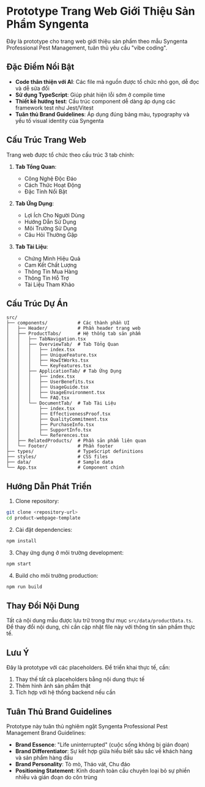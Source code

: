 # Prototype Trang Web Giới Thiệu Sản Phẩm Syngenta

Đây là prototype cho trang web giới thiệu sản phẩm theo mẫu Syngenta Professional Pest Management, tuân thủ yêu cầu "vibe coding".

## Đặc Điểm Nổi Bật

- **Code thân thiện với AI**: Các file mã nguồn được tổ chức nhỏ gọn, dễ đọc và dễ sửa đổi
- **Sử dụng TypeScript**: Giúp phát hiện lỗi sớm ở compile time
- **Thiết kế hướng test**: Cấu trúc component dễ dàng áp dụng các framework test như Jest/Vitest
- **Tuân thủ Brand Guidelines**: Áp dụng đúng bảng màu, typography và yếu tố visual identity của Syngenta

## Cấu Trúc Trang Web

Trang web được tổ chức theo cấu trúc 3 tab chính:

1. **Tab Tổng Quan**:
   - Công Nghệ Độc Đáo
   - Cách Thức Hoạt Động
   - Đặc Tính Nổi Bật

2. **Tab Ứng Dụng**:
   - Lợi Ích Cho Người Dùng
   - Hướng Dẫn Sử Dụng
   - Môi Trường Sử Dụng
   - Câu Hỏi Thường Gặp

3. **Tab Tài Liệu**:
   - Chứng Minh Hiệu Quả
   - Cam Kết Chất Lượng
   - Thông Tin Mua Hàng
   - Thông Tin Hỗ Trợ
   - Tài Liệu Tham Khảo

## Cấu Trúc Dự Án

```
src/
├── components/           # Các thành phần UI
│   ├── Header/           # Phần header trang web
│   ├── ProductTabs/      # Hệ thống tab sản phẩm
│   │   ├── TabNavigation.tsx
│   │   ├── OverviewTab/  # Tab Tổng Quan
│   │   │   ├── index.tsx
│   │   │   ├── UniqueFeature.tsx
│   │   │   ├── HowItWorks.tsx
│   │   │   └── KeyFeatures.tsx
│   │   ├── ApplicationTab/ # Tab Ứng Dụng
│   │   │   ├── index.tsx
│   │   │   ├── UserBenefits.tsx
│   │   │   ├── UsageGuide.tsx
│   │   │   ├── UsageEnvironment.tsx
│   │   │   └── FAQ.tsx
│   │   └── DocumentTab/  # Tab Tài Liệu
│   │       ├── index.tsx
│   │       ├── EffectivenessProof.tsx
│   │       ├── QualityCommitment.tsx
│   │       ├── PurchaseInfo.tsx
│   │       ├── SupportInfo.tsx
│   │       └── References.tsx
│   ├── RelatedProducts/  # Phần sản phẩm liên quan
│   └── Footer/           # Phần footer
├── types/                # TypeScript definitions
├── styles/               # CSS files
├── data/                 # Sample data
└── App.tsx               # Component chính
```

## Hướng Dẫn Phát Triển

1. Clone repository:
```bash
git clone <repository-url>
cd product-webpage-template
```

2. Cài đặt dependencies:
```bash
npm install
```

3. Chạy ứng dụng ở môi trường development:
```bash
npm start
```

4. Build cho môi trường production:
```bash
npm run build
```

## Thay Đổi Nội Dung

Tất cả nội dung mẫu được lưu trữ trong thư mục `src/data/productData.ts`. Để thay đổi nội dung, chỉ cần cập nhật file này với thông tin sản phẩm thực tế.

## Lưu Ý

Đây là prototype với các placeholders. Để triển khai thực tế, cần:

1. Thay thế tất cả placeholders bằng nội dung thực tế
2. Thêm hình ảnh sản phẩm thật
3. Tích hợp với hệ thống backend nếu cần

## Tuân Thủ Brand Guidelines

Prototype này tuân thủ nghiêm ngặt Syngenta Professional Pest Management Brand Guidelines:

- **Brand Essence**: "Life uninterrupted" (cuộc sống không bị gián đoạn)
- **Brand Differentiator**: Sự kết hợp giữa hiểu biết sâu sắc về khách hàng và sản phẩm hàng đầu
- **Brand Personality**: Tò mò, Tháo vát, Chu đáo
- **Positioning Statement**: Kinh doanh toàn cầu chuyên loại bỏ sự phiền nhiễu và gián đoạn do côn trùng